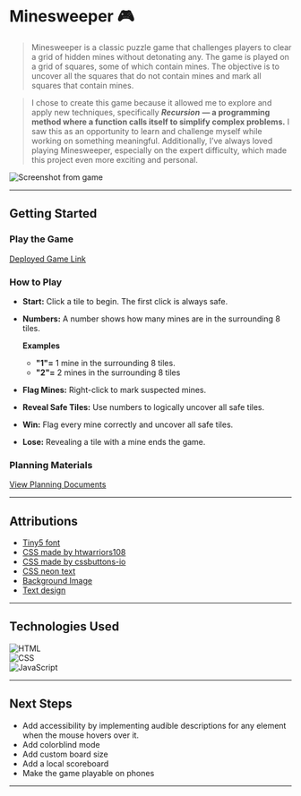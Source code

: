 
# Minesweeper 🎮

> Minesweeper is a classic puzzle game that challenges players to clear a grid of hidden mines without detonating any. The game is played on a grid of squares, some of which contain mines. The objective is to uncover all the squares that do not contain mines and mark all squares that contain mines.

> I chose to create this game because it allowed me to explore and apply new techniques, specifically ***Recursion*** **— a programming method where a function calls itself to simplify complex problems.** I saw this as an opportunity to learn and challenge myself while working on something meaningful. Additionally, I’ve always loved playing Minesweeper, especially on the expert difficulty, which made this project even more exciting and personal.

![Screenshot from game](https://i.ibb.co/zSXk88x/game-screenshot.png)  

----------

## Getting Started

### Play the Game

[Deployed Game Link](https://abdulla-alheela.github.io/Minesweeper/)

### How to Play
   
* **Start:** Click a tile to begin. The first click is always safe.

* **Numbers:** A number shows how many mines are in the surrounding 8 tiles.

     **Examples**
   * **"1"=** 1 mine in the surrounding 8 tiles.
   * **"2"=** 2 mines in the surrounding 8 tiles

* **Flag Mines:** Right-click to mark suspected mines.

* **Reveal Safe Tiles:** Use numbers to logically uncover all safe tiles.

* **Win:** Flag every mine correctly and uncover all safe tiles.

* **Lose:** Revealing a tile with a mine ends the game.

### Planning Materials

[View Planning Documents](https://trello.com/b/v98todsc/minesweeper)

----------

## Attributions

-   [Tiny5 font](https://fonts.google.com/specimen/Tiny5)
-   [CSS made by htwarriors108](https://uiverse.io/htwarriors108/little-cat-84)
-   [CSS made by cssbuttons-io](https://uiverse.io/cssbuttons-io/funny-dog-69)
-   [CSS neon text](https://css-tricks.com/how-to-create-neon-text-with-css/)
-   [Background Image](https://wallpaperaccess.com/4k-ultra-hd-galaxy)
-   [Text design](https://codepen.io/cssgrid/pen/BaYKdeM)
----------

## Technologies Used

![HTML](https://img.shields.io/badge/-HTML-E34F26?logo=html5&logoColor=white&style=flat-square)  
![CSS](https://img.shields.io/badge/-CSS-1572B6?logo=css3&logoColor=white&style=flat-square)  
![JavaScript](https://img.shields.io/badge/-JavaScript-F7DF1E?logo=javascript&logoColor=black&style=flat-square)

----------

## Next Steps

-   Add accessibility by implementing audible descriptions for any element when the mouse hovers over it.
-   Add colorblind mode 
-   Add custom board size
-   Add a local scoreboard
-   Make the game playable on phones

----------